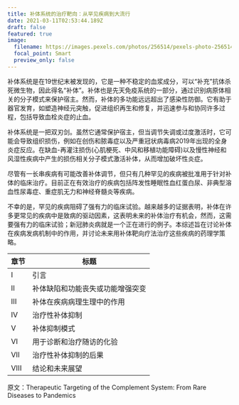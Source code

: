 ```yaml
---
title: 补体系统的治疗靶向：从罕见疾病到大流行
date: 2021-03-11T02:53:44.189Z
draft: false
featured: true
image:
  filename: https://images.pexels.com/photos/256514/pexels-photo-256514.jpeg?auto=compress&cs=tinysrgb&dpr=1&w=500
  focal_point: Smart
  preview_only: false
---
```

 
​       补体系统是在19世纪末被发现的，它是一种不稳定的血浆成分，可以“补充”抗体杀死微生物，因此得名“补体”。补体也是先天免疫系统的一部分，通过识别病原体相关的分子模式来保护宿主。然而，补体的多功能远远超出了感染性防御。它有助于器官发育，如塑造神经元突触，促进组织再生和修复，并迅速参与和协同许多过程，包括导致血栓炎症的止血。

​        补体系统是一把双刃剑。虽然它通常保护宿主，但当调节失调或过度激活时，它可能会导致组织损伤，例如在创伤和脓毒症以及严重冠状病毒病2019年出现的全身炎症反应。在缺血-再灌注损伤(心肌梗死、中风和移植功能障碍)以及慢性神经和风湿性疾病中产生的损伤相关分子模式激活补体，从而增加破坏性炎症。

​        尽管有一长串疾病有可能改善补体调节，但只有几种罕见的疾病被批准用于针对补体的临床治疗。目前正在有效治疗的疾病包括阵发性睡眠性血红蛋白尿、非典型溶血性尿毒症、重症肌无力和神经脊髓炎等疾病。

​        不幸的是，罕见的疾病阻碍了强有力的临床试验。越来越多的证据表明，补体在许多更常见的疾病中是致病的驱动因素，这表明未来的补体治疗有机会，然而，这需要强有力的临床试验；新冠肺炎病就是一个正在进行的例子。本综述旨在讨论补体在疾病发病机制中的作用，并讨论未来用补体靶向疗法治疗这些疾病的药理学策略。

| 章节 | 标题                             |
| ---- | -------------------------------- |
| I    | 引言                             |
| II   | 补体缺陷和功能丧失或功能增强突变 |
| III  | 补体在疾病病理生理中的作用       |
| IV   | 治疗性补体抑制                   |
| V    | 补体抑制模式                     |
| VI   | 用于诊断和治疗随访的化验         |
| VII  | 治疗性补体抑制的后果             |
| VIII | 结论和未来展望                   |

原文：Therapeutic Targeting of the Complement System: From Rare Diseases to Pandemics

